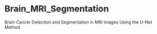 # Brain_MRI_Segmentation
Brain Cancer Detection and Segmentation in MRI Images Using the U-Net Method
